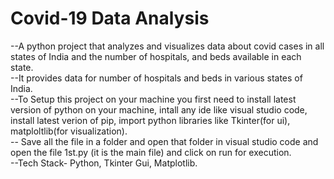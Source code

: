 # Covid-19 Data Analysis
 
--A python project that analyzes and visualizes data about covid cases in all states of India and the number of hospitals, and beds available in each state.
<br>
--It provides data for number of hospitals and beds in various states of India. 
<br>
--To Setup this project on your machine you first need to install latest version of python on your machine, intall any ide like visual studio code, install latest verion of pip, import python libraries like Tkinter(for ui), matploltlib(for visualization).
<br>
-- Save all the file in a folder and open that folder in visual studio code and open the file 1st.py (it is the main file) and click on run for execution.
<br>
--Tech Stack- Python, Tkinter Gui, Matplotlib. 

